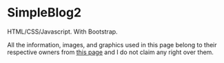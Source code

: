 # SimpleBlog2
HTML/CSS/Javascript. With Bootstrap.

All the information, images, and graphics used in this page belong to their respective owners from [<u>this page</u>](https://www.browneyedbaker.com/) and I do not claim any right over them.
